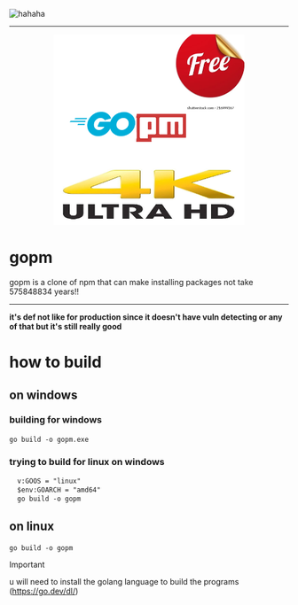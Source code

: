 ![hahaha](https://pkg.go.dev/badge/github.com/user/repo.svg)

---


<div align=center>
<img src="assets/gopm.png" width=344/>
</div>
  
# gopm

gopm is a clone of npm that can make installing packages not take 575848834 years!!

--- 

**it's def not like for production since it doesn't have vuln detecting or any of that but it's still really good**


# how to build

## on windows
  ### building for windows
  ```
  go build -o gopm.exe
  ```
  ### trying to build for linux on windows
  
  ```
    v:GOOS = "linux"
    $env:GOARCH = "amd64"
    go build -o gopm
   ```
## on linux
  `go build -o gopm`

> [!IMPORTANT]
> u will need to install the golang language to build the programs (https://go.dev/dl/)
